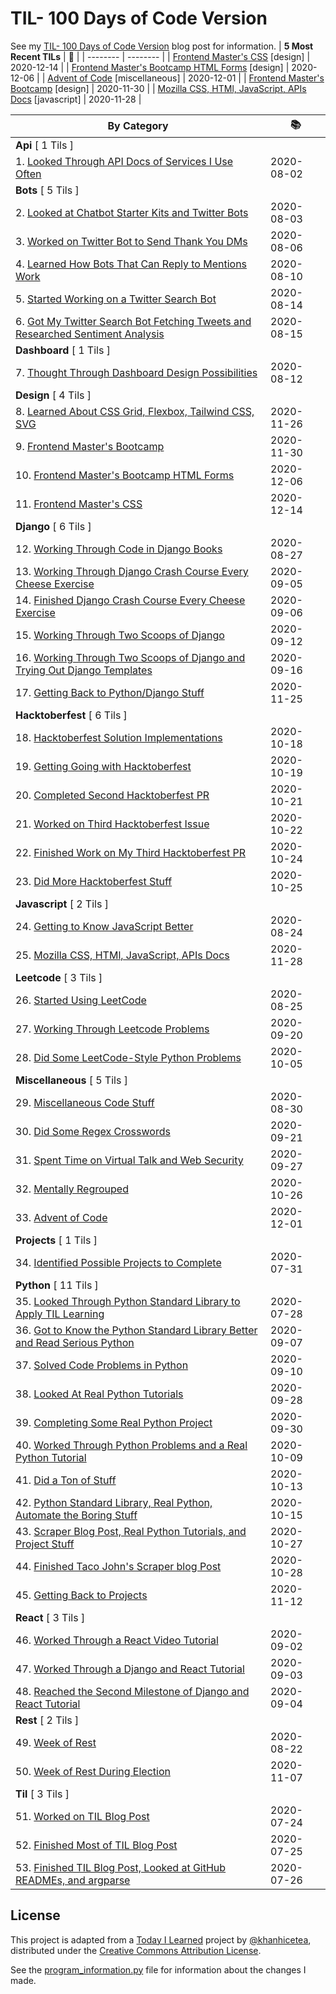 # TIL- 100 Days of Code Version

See my [TIL- 100 Days of Code Version](https://github.com/KatherineMichel/portfolio/blob/master/regular-blog-posts/til-100-days-of-code-version.md) blog post for information.
| **5 Most Recent TILs** | :tada: |
| -------- | -------- |
| [Frontend Master's CSS](design/frontend-masters-css.md) [design] | 2020-12-14 |
| [Frontend Master's Bootcamp HTML Forms](design/frontend-masters-bootcamp-html-forms.md) [design] | 2020-12-06 |
| [Advent of Code](miscellaneous/advent-of-code.md) [miscellaneous] | 2020-12-01 |
| [Frontend Master's Bootcamp](design/frontend-masters-bootcamp.md) [design] | 2020-11-30 |
| [Mozilla CSS, HTMl, JavaScript, APIs Docs](javascript/mozilla-css-html-javascript-apis-docs.md) [javascript] | 2020-11-28 |

| **By Category** | :books: |
| -------- | -------- |
| **Api** [ 1 Tils ] | |
| 1. [Looked Through API Docs of Services I Use Often](api/looking-through-api-docs-of-services-i-use-often.md) | 2020-08-02 |
| **Bots** [ 5 Tils ] | |
| 2. [Looked at Chatbot Starter Kits and Twitter Bots](bots/looked-at-chatbot-starter-kits-and-twitter-bots.md) | 2020-08-03 |
| 3. [Worked on Twitter Bot to Send Thank You DMs](bots/worked-on-a-twitter-bot-to-send-thank-you-dms.md) | 2020-08-06 |
| 4. [Learned How Bots That Can Reply to Mentions Work](bots/learned-how-bots-that-can-reply-to-mentions-work.md) | 2020-08-10 |
| 5. [Started Working on a Twitter Search Bot](bots/started-working-on-a-tweet-search-bot.md) | 2020-08-14 |
| 6. [Got My Twitter Search Bot Fetching Tweets and Researched Sentiment Analysis](bots/got-my-twitter-search-bot-fetching-tweets-and-researched-sentiment-analysis.md) | 2020-08-15 |
| **Dashboard** [ 1 Tils ] | |
| 7. [Thought Through Dashboard Design Possibilities](dashboard/thought-through-dashboard-design-possibilities.md) | 2020-08-12 |
| **Design** [ 4 Tils ] | |
| 8. [Learned About CSS Grid, Flexbox, Tailwind CSS, SVG](design/learned-about-css-grid-flexbox-tailwind-css-svg.md) | 2020-11-26 |
| 9. [Frontend Master's Bootcamp](design/frontend-masters-bootcamp.md) | 2020-11-30 |
| 10. [Frontend Master's Bootcamp HTML Forms](design/frontend-masters-bootcamp-html-forms.md) | 2020-12-06 |
| 11. [Frontend Master's CSS](design/frontend-masters-css.md) | 2020-12-14 |
| **Django** [ 6 Tils ] | |
| 12. [Working Through Code in Django Books](django/working-through-code-in-django-books.md) | 2020-08-27 |
| 13. [Working Through Django Crash Course Every Cheese Exercise](django/working-through-django-crash-course-every-cheese-exercise.md) | 2020-09-05 |
| 14. [Finished Django Crash Course Every Cheese Exercise](django/finished-django-crash-course-every-cheese-exercise.md) | 2020-09-06 |
| 15. [Working Through Two Scoops of Django](django/working-through-two-scoops-of-django.md) | 2020-09-12 |
| 16. [Working Through Two Scoops of Django and Trying Out Django Templates](django/working-through-two-scoops-of-django-and-trying-out-django-templates.md) | 2020-09-16 |
| 17. [Getting Back to Python/Django Stuff](django/getting-back-to-python-django-stuff.md) | 2020-11-25 |
| **Hacktoberfest** [ 6 Tils ] | |
| 18. [Hacktoberfest Solution Implementations](hacktoberfest/hacktoberfest-solution-implementations.md) | 2020-10-18 |
| 19. [Getting Going with Hacktoberfest](hacktoberfest/getting-going-with-hacktoberfest.md) | 2020-10-19 |
| 20. [Completed Second Hacktoberfest PR](hacktoberfest/completed-second-hacktoberfest-pr.md) | 2020-10-21 |
| 21. [Worked on Third Hacktoberfest Issue](hacktoberfest/worked-on-third-hacktoberfest-issue.md) | 2020-10-22 |
| 22. [Finished Work on My Third Hacktoberfest PR](hacktoberfest/finished-work-on-my-third-hacktoberfest-pr.md) | 2020-10-24 |
| 23. [Did More Hacktoberfest Stuff](hacktoberfest/did-more-hacktoberfest-stuff.md) | 2020-10-25 |
| **Javascript** [ 2 Tils ] | |
| 24. [Getting to Know JavaScript Better](javascript/getting-to-know-javascript-better.md) | 2020-08-24 |
| 25. [Mozilla CSS, HTMl, JavaScript, APIs Docs](javascript/mozilla-css-html-javascript-apis-docs.md) | 2020-11-28 |
| **Leetcode** [ 3 Tils ] | |
| 26. [Started Using LeetCode](leetcode/started-using-leetcode.md) | 2020-08-25 |
| 27. [Working Through Leetcode Problems](leetcode/working-through-leetcode-problems.md) | 2020-09-20 |
| 28. [Did Some LeetCode-Style Python Problems](leetcode/did-some-leetcode-style-python-problems.md) | 2020-10-05 |
| **Miscellaneous** [ 5 Tils ] | |
| 29. [Miscellaneous Code Stuff](miscellaneous/miscellaneous-code-stuff.md) | 2020-08-30 |
| 30. [Did Some Regex Crosswords](miscellaneous/did-some-regex-crosswords.md) | 2020-09-21 |
| 31. [Spent Time on Virtual Talk and Web Security](miscellaneous/spent-time-on-virtual-talk-and-web-security.md) | 2020-09-27 |
| 32. [Mentally Regrouped](miscellaneous/mentally-regrouped.md) | 2020-10-26 |
| 33. [Advent of Code](miscellaneous/advent-of-code.md) | 2020-12-01 |
| **Projects** [ 1 Tils ] | |
| 34. [Identified Possible Projects to Complete](projects/identified-possible-projects-to-complete.md) | 2020-07-31 |
| **Python** [ 11 Tils ] | |
| 35. [Looked Through Python Standard Library to Apply TIL Learning](python/looked-through-python-standard-library-to-apply-til-learning.md) | 2020-07-28 |
| 36. [Got to Know the Python Standard Library Better and Read Serious Python](python/got-to-know-the-python-standard-library-better-and-read-serious-python.md) | 2020-09-07 |
| 37. [Solved Code Problems in Python](python/solved-code-problems-in-python.md) | 2020-09-10 |
| 38. [Looked At Real Python Tutorials](python/looked-at-real-python-tutorials.md) | 2020-09-28 |
| 39. [Completing Some Real Python Project](python/completing-some-real-python-projects.md) | 2020-09-30 |
| 40. [Worked Through Python Problems and a Real Python Tutorial](python/worked-through-python-problems-and-a-real-python-tutorial.md) | 2020-10-09 |
| 41. [Did a Ton of Stuff](python/did-a-ton-of-stuff.md) | 2020-10-13 |
| 42. [Python Standard Library, Real Python, Automate the Boring Stuff](python/python-standard-library-real-python-automate-the-boring-stuff.md) | 2020-10-15 |
| 43. [Scraper Blog Post, Real Python Tutorials, and Project Stuff](python/scraper-blog-post-real-python-tutorials-and-project-stuff.md) | 2020-10-27 |
| 44. [Finished Taco John's Scraper blog Post](python/finished-taco-johns-scraper-blog-post.md) | 2020-10-28 |
| 45. [Getting Back to Projects](python/getting-back-to-projects.md) | 2020-11-12 |
| **React** [ 3 Tils ] | |
| 46. [Worked Through a React Video Tutorial](react/worked-through-a-react-video-tutorial.md) | 2020-09-02 |
| 47. [Worked Through a Django and React Tutorial](react/worked-through-a-django-and-react-tutorial.md) | 2020-09-03 |
| 48. [Reached the Second Milestone of Django and React Tutorial](react/reached-the-second-milestone-of-django-react-tutorial.md) | 2020-09-04 |
| **Rest** [ 2 Tils ] | |
| 49. [Week of Rest](rest/week-of-rest.md) | 2020-08-22 |
| 50. [Week of Rest During Election](rest/week-of-rest-during-election.md) | 2020-11-07 |
| **Til** [ 3 Tils ] | |
| 51. [Worked on TIL Blog Post](til/worked-on-til-blog-post.md) | 2020-07-24 |
| 52. [Finished Most of TIL Blog Post](til/finished-most-of-til-blog-post.md) | 2020-07-25 |
| 53. [Finished TIL Blog Post, Looked at GitHub READMEs, and argparse](til/finished-til-blog-post-looked-at-github-readmes-and-argparse.md) | 2020-07-26 |


## License

This project is adapted from a [Today I Learned](https://github.com/khanhicetea/today-i-learned/) project by [@khanhicetea](https://github.com/khanhicetea), distributed under the [Creative Commons Attribution License](http://creativecommons.org/licenses/by/3.0/). 

See the [program_information.py](program_information.py) file for information about the changes I made.
